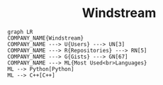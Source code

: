 <h1 align="center">Windstream</h1>

```mermaid
graph LR
COMPANY_NAME{Windstream}
COMPANY_NAME ---> U{Users} ---> UN[3]
COMPANY_NAME ---> R{Repositories} ---> RN[5]
COMPANY_NAME ---> G{Gists} ---> GN[67]
COMPANY_NAME ---> ML{Most Used<br>Languages}
ML --> Python[Python]
ML --> C++[C++]
```
